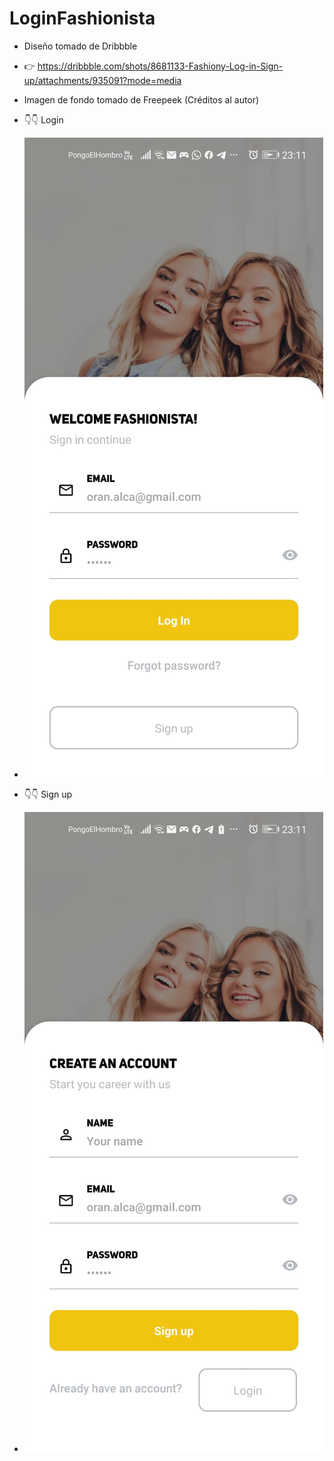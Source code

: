 # LoginFashionista

- Diseño tomado de Dribbble
- 👉 https://dribbble.com/shots/8681133-Fashiony-Log-in-Sign-up/attachments/935091?mode=media
- Imagen de fondo tomado de Freepeek (Créditos al autor)

- 👇👇 Login
- ![](src/Resultado/login.jpeg)

- 👇👇 Sign up
- ![](src/Resultado/singup.jpeg)
